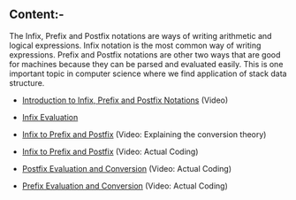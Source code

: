 ## Content:-
   The Infix, Prefix and Postfix notations are ways of writing arithmetic and logical expressions. Infix notation is the most common way of writing expressions. Prefix and Postfix notations are other two ways that are good for machines because they can be parsed and evaluated easily. This is one important topic in computer science where we find application of stack data structure. 
  * [Introduction to Infix, Prefix and Postfix Notations](https://www.youtube.com/watch?v=jos1Flt21is) (Video)
  
  * [Infix Evaluation](https://www.youtube.com/watch?v=IY0nZLEg6MA&list=PL-Jc9J83PIiFj7YSPl2ulcpwy-mwj1SSk&index=118)
    
  * [Infix to Prefix and Postfix](https://www.youtube.com/watch?v=Nfui0rgbQe8) (Video: Explaining the conversion theory)
  
  * [Infix to Prefix and Postfix](https://www.youtube.com/watch?v=f29emeUcw6c) (Video: Actual Coding)
  
  * [Postfix Evaluation and Conversion](https://www.youtube.com/watch?v=BlNXOtll7jo&list=PL-Jc9J83PIiFj7YSPl2ulcpwy-mwj1SSk&index=122) (Video: Actual Coding)
  
  * [Prefix Evaluation and Conversion](https://www.youtube.com/watch?v=Q-Nw-dTApjk&list=PL-Jc9J83PIiFj7YSPl2ulcpwy-mwj1SSk&index=124) (Video: Actual Coding)

